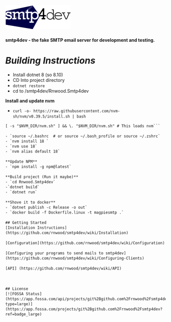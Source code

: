 # <img src='Rnwood.Smtp4dev/ClientApp/public/logo.png' alt='logo'/>
**smtp4dev - the fake SMTP email server for development and testing.**



# ***Building Instructions***

- Install dotnet 8 (so 8.10)
- CD Into project directory
- `dotnet restore`
- cd to /smtp4dev/Rnwood.Smtp4dev

**Install and update nvm**
- `curl -o- https://raw.githubusercontent.com/nvm-sh/nvm/v0.39.5/install.sh | bash`

 ```export NVM_DIR="$HOME/.nvm"
[ -s "$NVM_DIR/nvm.sh" ] && \. "$NVM_DIR/nvm.sh" # This loads nvm```

- `source ~/.bashrc  # or source ~/.bash_profile or source ~/.zshrc`
- `nvm install 18 `
- `nvm use 18`
- `nvm alias default 18`

**Update NPM**
- `npm install -g npm@latest`

**Build project (Run it maybe)**
- `cd Rnwood.Smtp4dev`
-`dotnet build`
- `dotnet run`

**Shove it to docker**
- `dotnet publish -c Release -o out`
- `docker build -f Dockerfile.linux -t magpiesmtp .`

## Getting Started
[Installation Instructions](https://github.com/rnwood/smtp4dev/wiki/Installation)

[Configuration](https://github.com/rnwood/smtp4dev/wiki/Configuration)

[Configuring your programs to send mails to smtp4dev](https://github.com/rnwood/smtp4dev/wiki/Configuring-Clients)

[API] (https://github.com/rnwood/smtp4dev/wiki/API)



## License
[![FOSSA Status](https://app.fossa.com/api/projects/git%2Bgithub.com%2Frnwood%2Fsmtp4dev.svg?type=large)](https://app.fossa.com/projects/git%2Bgithub.com%2Frnwood%2Fsmtp4dev?ref=badge_large)
